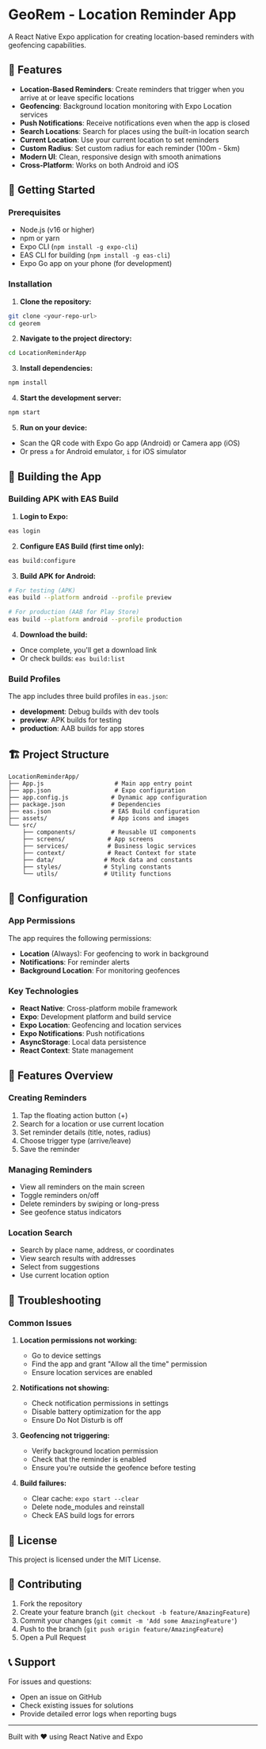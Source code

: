 # GeoRem - Location Reminder App

A React Native Expo application for creating location-based reminders with geofencing capabilities.

## 📱 Features

- **Location-Based Reminders**: Create reminders that trigger when you arrive at or leave specific locations
- **Geofencing**: Background location monitoring with Expo Location services
- **Push Notifications**: Receive notifications even when the app is closed
- **Search Locations**: Search for places using the built-in location search
- **Current Location**: Use your current location to set reminders
- **Custom Radius**: Set custom radius for each reminder (100m - 5km)
- **Modern UI**: Clean, responsive design with smooth animations
- **Cross-Platform**: Works on both Android and iOS

## 🚀 Getting Started

### Prerequisites

- Node.js (v16 or higher)
- npm or yarn
- Expo CLI (`npm install -g expo-cli`)
- EAS CLI for building (`npm install -g eas-cli`)
- Expo Go app on your phone (for development)

### Installation

1. **Clone the repository:**
```bash
git clone <your-repo-url>
cd georem
```

2. **Navigate to the project directory:**
```bash
cd LocationReminderApp
```

3. **Install dependencies:**
```bash
npm install
```

4. **Start the development server:**
```bash
npm start
```

5. **Run on your device:**
- Scan the QR code with Expo Go app (Android) or Camera app (iOS)
- Or press `a` for Android emulator, `i` for iOS simulator

## 📱 Building the App

### Building APK with EAS Build

1. **Login to Expo:**
```bash
eas login
```

2. **Configure EAS Build (first time only):**
```bash
eas build:configure
```

3. **Build APK for Android:**
```bash
# For testing (APK)
eas build --platform android --profile preview

# For production (AAB for Play Store)
eas build --platform android --profile production
```

4. **Download the build:**
- Once complete, you'll get a download link
- Or check builds: `eas build:list`

### Build Profiles

The app includes three build profiles in `eas.json`:
- **development**: Debug builds with dev tools
- **preview**: APK builds for testing
- **production**: AAB builds for app stores

## 🏗️ Project Structure

```
LocationReminderApp/
├── App.js                    # Main app entry point
├── app.json                  # Expo configuration
├── app.config.js            # Dynamic app configuration
├── package.json             # Dependencies
├── eas.json                 # EAS Build configuration
├── assets/                  # App icons and images
└── src/
    ├── components/          # Reusable UI components
    ├── screens/            # App screens
    ├── services/           # Business logic services
    ├── context/            # React Context for state
    ├── data/              # Mock data and constants
    ├── styles/            # Styling constants
    └── utils/             # Utility functions
```

## 🔧 Configuration

### App Permissions

The app requires the following permissions:
- **Location** (Always): For geofencing to work in background
- **Notifications**: For reminder alerts
- **Background Location**: For monitoring geofences

### Key Technologies

- **React Native**: Cross-platform mobile framework
- **Expo**: Development platform and build service
- **Expo Location**: Geofencing and location services
- **Expo Notifications**: Push notifications
- **AsyncStorage**: Local data persistence
- **React Context**: State management

## 🎨 Features Overview

### Creating Reminders
1. Tap the floating action button (+)
2. Search for a location or use current location
3. Set reminder details (title, notes, radius)
4. Choose trigger type (arrive/leave)
5. Save the reminder

### Managing Reminders
- View all reminders on the main screen
- Toggle reminders on/off
- Delete reminders by swiping or long-press
- See geofence status indicators

### Location Search
- Search by place name, address, or coordinates
- View search results with addresses
- Select from suggestions
- Use current location option

## 🐛 Troubleshooting

### Common Issues

1. **Location permissions not working:**
   - Go to device settings
   - Find the app and grant "Allow all the time" permission
   - Ensure location services are enabled

2. **Notifications not showing:**
   - Check notification permissions in settings
   - Disable battery optimization for the app
   - Ensure Do Not Disturb is off

3. **Geofencing not triggering:**
   - Verify background location permission
   - Check that the reminder is enabled
   - Ensure you're outside the geofence before testing

4. **Build failures:**
   - Clear cache: `expo start --clear`
   - Delete node_modules and reinstall
   - Check EAS build logs for errors

## 📄 License

This project is licensed under the MIT License.

## 🤝 Contributing

1. Fork the repository
2. Create your feature branch (`git checkout -b feature/AmazingFeature`)
3. Commit your changes (`git commit -m 'Add some AmazingFeature'`)
4. Push to the branch (`git push origin feature/AmazingFeature`)
5. Open a Pull Request

## 📞 Support

For issues and questions:
- Open an issue on GitHub
- Check existing issues for solutions
- Provide detailed error logs when reporting bugs

---

Built with ❤️ using React Native and Expo

